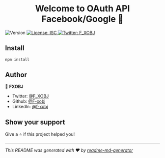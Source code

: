 <h1 align="center">Welcome to OAuth API Facebook/Google 👋</h1>
<p>
  <img alt="Version" src="https://img.shields.io/badge/version-1.0.0-blue.svg?cacheSeconds=2592000" />
  <a href="#" target="_blank">
    <img alt="License: ISC" src="https://img.shields.io/badge/License-ISC-yellow.svg" />
  </a>
  <a href="https://twitter.com/F_XOBJ" target="_blank">
    <img alt="Twitter: F_XOBJ" src="https://img.shields.io/twitter/follow/F\_XOBJ.svg?style=social" />
  </a>
</p>

## Install

```sh
npm install
```

## Author

👤 **FXOBJ**

- Twitter: [@F_XOBJ](https://twitter.com/F_XOBJ)
- Github: [@F-xobj](https://github.com/F-xobj)
- LinkedIn: [@f-xobj](https://linkedin.com/in/f-xobj)

## Show your support

Give a ⭐️ if this project helped you!

---

_This README was generated with ❤️ by [readme-md-generator](https://github.com/kefranabg/readme-md-generator)_
